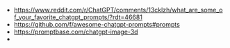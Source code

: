 - https://www.reddit.com/r/ChatGPT/comments/13cklzh/what_are_some_of_your_favorite_chatgpt_prompts/?rdt=46681
- https://github.com/f/awesome-chatgpt-prompts#prompts
- https://promptbase.com/chatgpt-image-3d
- 